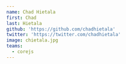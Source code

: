 ```yaml
---
name: Chad Hietala
first: Chad
last: Hietala
github: 'https://github.com/chadhietala'
twitter: 'https://twitter.com/chadhietala'
image: chietala.jpg
teams:
  - corejs
---
```

